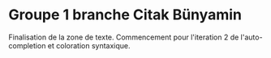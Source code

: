 # Groupe 1 branche Citak Bünyamin
Finalisation de la zone de texte.
Commencement pour l'iteration 2 de l'auto-completion et coloration syntaxique.